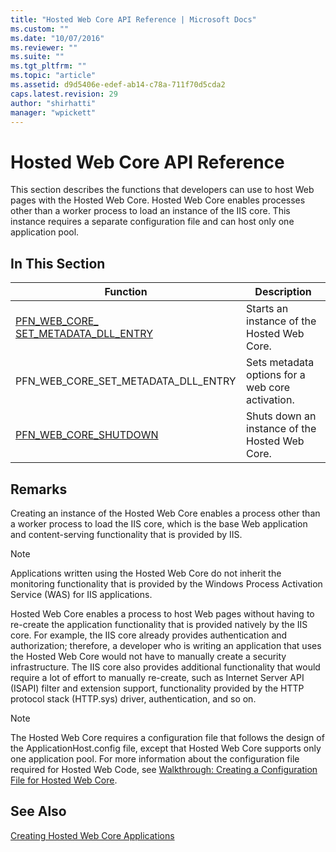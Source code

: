 ```yaml
---
title: "Hosted Web Core API Reference | Microsoft Docs"
ms.custom: ""
ms.date: "10/07/2016"
ms.reviewer: ""
ms.suite: ""
ms.tgt_pltfrm: ""
ms.topic: "article"
ms.assetid: d9d5406e-edef-ab14-c78a-711f70d5cda2
caps.latest.revision: 29
author: "shirhatti"
manager: "wpickett"
---
```

# Hosted Web Core API Reference
This section describes the functions that developers can use to host Web pages with the Hosted Web Core. Hosted Web Core enables processes other than a worker process to load an instance of the IIS core. This instance requires a separate configuration file and can host only one application pool.  
  
## In This Section  
  
|Function|Description|  
|--------------|-----------------|  
|[PFN_WEB_CORE_ SET_METADATA_DLL_ENTRY](../../web-development-reference\webdev-native-api-reference/pfn-web-core-activate-function.md)|Starts an instance of the Hosted Web Core.|  
|PFN_WEB_CORE_SET_METADATA_DLL_ENTRY|Sets metadata options for a web core activation.|  
|[PFN_WEB_CORE_SHUTDOWN](../../web-development-reference\webdev-native-api-reference/pfn-web-core-shutdown-function.md)|Shuts down an instance of the Hosted Web Core.|  
  
## Remarks  
 Creating an instance of the Hosted Web Core enables a process other than a worker process to load the IIS core, which is the base Web application and content-serving functionality that is provided by IIS.  
  
> [!NOTE]
>  Applications written using the Hosted Web Core do not inherit the monitoring functionality that is provided by the Windows Process Activation Service (WAS) for IIS applications.  
  
 Hosted Web Core enables a process to host Web pages without having to re-create the application functionality that is provided natively by the IIS core. For example, the IIS core already provides authentication and authorization; therefore, a developer who is writing an application that uses the Hosted Web Core would not have to manually create a security infrastructure. The IIS core also provides additional functionality that would require a lot of effort to manually re-create, such as Internet Server API (ISAPI) filter and extension support, functionality provided by the HTTP protocol stack (HTTP.sys) driver, authentication, and so on.  
  
> [!NOTE]
>  The Hosted Web Core requires a configuration file that follows the design of the ApplicationHost.config file, except that Hosted Web Core supports only one application pool. For more information about the configuration file required for Hosted Web Code, see [Walkthrough: Creating a Configuration File for Hosted Web Core](../../web-development-reference\native-code-development-overview\walkthrough-creating-a-configuration-file-for-hosted-web-core.md).  
  
## See Also  
 [Creating Hosted Web Core Applications](../../web-development-reference\native-code-development-overview\creating-hosted-web-core-applications.md)